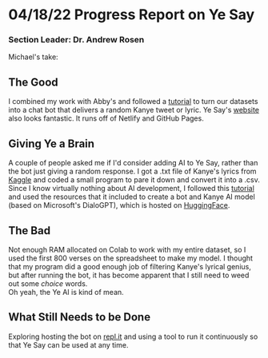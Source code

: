 # 04/18/22 Progress Report on Ye Say
### Section Leader: Dr. Andrew Rosen
Michael's take: 
## The Good
I combined my work with Abby's and followed a [tutorial](https://www.freecodecamp.org/news/create-a-discord-bot-with-python/) to turn our datasets into a chat bot that delivers a random Kanye tweet or lyric. Ye Say's [website](https://yesay.netlify.app) also looks fantastic. It runs off of Netlify and GitHub Pages.  
## Giving Ye a Brain
A couple of people asked me if I'd consider adding AI to Ye Say, rather than the bot just giving a random response. I got a .txt file of Kanye's lyrics from [Kaggle](https://www.kaggle.com/datasets/convolutionalnn/kanye-west-lyrics-dataset) and coded a small program to pare it down and convert it into a .csv. Since I know virtually nothing about AI development, I followed this [tutorial](https://www.freecodecamp.org/news/discord-ai-chatbot/) and used the resources that it included to create a bot and Kanye AI model (based on Microsoft's DialoGPT), which is hosted on [HuggingFace](https://huggingface.co/mdm).  
## The Bad
Not enough RAM allocated on Colab to work with my entire dataset, so I used the first 800 verses on the spreadsheet to make my model. I thought that my program did a good enough job of filtering Kanye's lyrical genius, but after running the bot, it has become apparent that I still need to weed out some *choice* words.  
Oh yeah, the Ye AI is kind of mean. 
## What Still Needs to be Done
Exploring hosting the bot on [repl.it](https://repl.it) and using a tool to run it continuously so that Ye Say can be used at any time.
